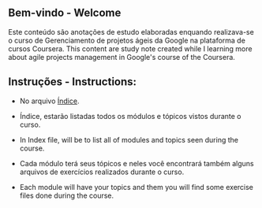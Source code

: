 ## Bem-vindo - Welcome
Este conteúdo são anotações de estudo elaboradas enquando realizava-se o curso de Gerenciamento de projetos ágeis da Google na plataforma de cursos Coursera.
This content are study note created while I learning more about agile projects management in Google's course of the Coursera.

## Instruções - Instructions:
- No arquivo [Índice](index.md).
-  Índice, estarão listadas todos os módulos e tópicos vistos durante o curso.
- In Index file, will be to list all of modules and topics seen during the course.
  
- Cada módulo terá seus tópicos e neles você encontrará também alguns arquivos de exercícios realizados durante o curso.
- Each module will have your topics and them you will find some exercise files done during the course.
